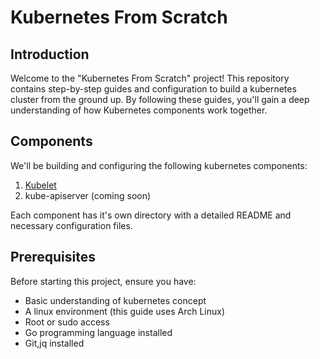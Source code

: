 # Kubernetes From Scratch

## Introduction

Welcome to the "Kubernetes From Scratch" project! This repository contains step-by-step guides and configuration to build a kubernetes cluster from the ground up. By following these guides, you'll gain a deep understanding of how Kubernetes components work together.


## Components

We'll be building and configuring the following kubernetes components:

1. [Kubelet](./components/01-kubelet/kubelet.md)
2. kube-apiserver (coming soon)

Each component has it's own directory with a detailed README and necessary configuration files.


## Prerequisites

Before starting this project, ensure you have:

- Basic understanding of kubernetes concept
- A linux environment (this guide uses Arch Linux)
- Root or sudo access
- Go programming language installed
- Git,jq installed
